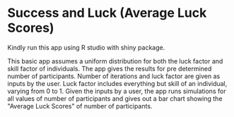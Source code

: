 # Success and Luck (Average Luck Scores)

Kindly run this app using R studio with shiny package.

This basic app assumes a uniform distribution for both the luck factor and skill factor of individuals.
The app gives the results for pre determined number of participants.
Number of iterations and luck factor are given as inputs by the user.
Luck factor includes everything but skill of an individual, varying from 0 to 1. 
Given the inputs by a user, the app runs simulations for all values of number of participants and gives out a bar chart showing the "Average Luck Scores" of number of participants.
